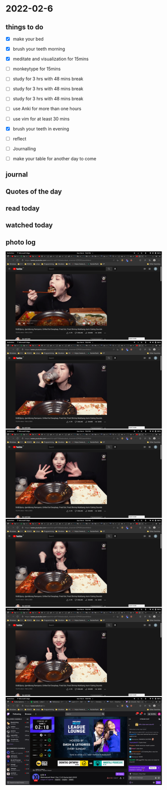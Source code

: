 # 2022-02-6

## things to do 

- [x] make your bed
- [x] brush your teeth morning
- [x] meditate and visualization for 15mins
- [ ] monkeytype for 15mins


- [ ] study for 3 hrs with 48 mins break
- [ ] study for 3 hrs with 48 mins break
- [ ] study for 3 hrs with 48 mins break


- [ ] use Anki for more than one hours 
- [ ] use vim for at least 30 mins 


- [x] brush your teeth in evening
- [ ] reflect
- [ ] Journalling
- [ ] make your table for another day to come 

## journal 

## Quotes of the day  

## read today 

## watched today 

## photo log


!["image"](./media/Screenshot-from-2022-02-06-19-43-55.png)
!["image"](./media/Screenshot-from-2022-02-06-19-53-06.png)
!["image"](./media/Screenshot-from-2022-02-06-19-53-14.png)
!["image"](./media/Screenshot-from-2022-02-06-19-53-15.png)
!["image"](./media/Screenshot-from-2022-02-06-19-53-16.png)
!["image"](./media/Screenshot-from-2022-02-06-19-59-19.png)
